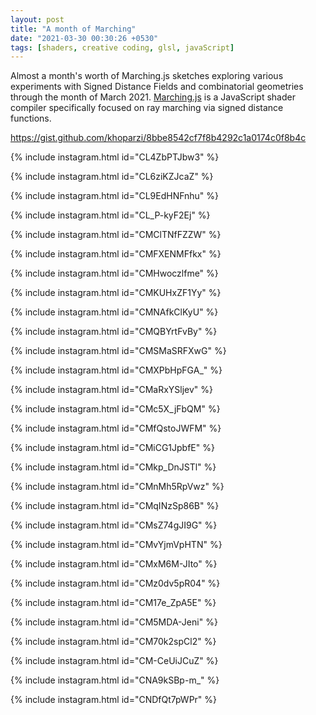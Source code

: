 ```yaml
---
layout: post
title: "A month of Marching"
date: "2021-03-30 00:30:26 +0530"
tags: [shaders, creative coding, glsl, javaScript]
---
```



Almost a month's worth of Marching.js sketches exploring various experiments with Signed Distance Fields and combinatorial geometries through the month of March 2021. [Marching.js](https://charlieroberts.github.io/marching/playground/) is a JavaScript shader compiler specifically focused on ray marching via signed distance functions.

https://gist.github.com/khoparzi/8bbe8542cf7f8b4292c1a0174c0f8b4c

{% include instagram.html id="CL4ZbPTJbw3" %}

{% include instagram.html id="CL6ziKZJcaZ" %}

{% include instagram.html id="CL9EdHNFnhu" %}

{% include instagram.html id="CL_P-kyF2Ej" %}

{% include instagram.html id="CMClTNfFZZW" %}

{% include instagram.html id="CMFXENMFfkx" %}

{% include instagram.html id="CMHwoczlfme" %}

{% include instagram.html id="CMKUHxZF1Yy" %}

{% include instagram.html id="CMNAfkClKyU" %}

{% include instagram.html id="CMQBYrtFvBy" %}

{% include instagram.html id="CMSMaSRFXwG" %}

{% include instagram.html id="CMXPbHpFGA_" %}

{% include instagram.html id="CMaRxYSljev" %}

{% include instagram.html id="CMc5X_jFbQM" %}

{% include instagram.html id="CMfQstoJWFM" %}

{% include instagram.html id="CMiCG1JpbfE" %}

{% include instagram.html id="CMkp_DnJSTl" %}

{% include instagram.html id="CMnMh5RpVwz" %}

{% include instagram.html id="CMqINzSp86B" %}

{% include instagram.html id="CMsZ74gJI9G" %}

{% include instagram.html id="CMvYjmVpHTN" %}

{% include instagram.html id="CMxM6M-JIto" %}

{% include instagram.html id="CMz0dv5pR04" %}

{% include instagram.html id="CM17e_ZpA5E" %}

{% include instagram.html id="CM5MDA-Jeni" %}

{% include instagram.html id="CM70k2spCl2" %}

{% include instagram.html id="CM-CeUiJCuZ" %}

{% include instagram.html id="CNA9kSBp-m_" %}

{% include instagram.html id="CNDfQt7pWPr" %}

<script async src="//www.instagram.com/embed.js"></script>
